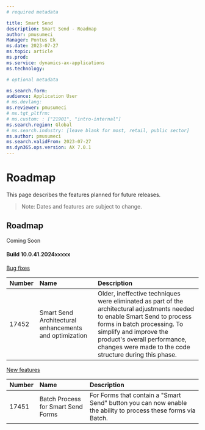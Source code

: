 ```yaml
---
# required metadata

title: Smart Send
description: Smart Send - Roadmap
author: pmusumeci
Manager: Pontus Ek
ms.date: 2023-07-27
ms.topic: article
ms.prod: 
ms.service: dynamics-ax-applications
ms.technology: 

# optional metadata

ms.search.form:  
audience: Application User
# ms.devlang: 
ms.reviewer: pmusumeci
# ms.tgt_pltfrm: 
# ms.custom: : ["21901", "intro-internal"]
ms.search.region: Global
# ms.search.industry: [leave blank for most, retail, public sector]
ms.author: pmusumeci
ms.search.validFrom: 2023-07-27
ms.dyn365.ops.version: AX 7.0.1
---
```


# 	Roadmap 

This page describes the features planned for future releases.

> Note: Dates and features are subject to change.

## Roadmap

Coming Soon




#### Build 10.0.41.2024xxxxx

<ins>Bug fixes</ins>

Number	  | Name	          | Description
:--       |:--              |:--
17452	    | Smart Send Architectural enhancements and optimization| Older, ineffective techniques were eliminated as part of the architectural adjustments needed to enable Smart Send to process forms in batch processing.  To simplify and improve the product's overall performance, changes were made to the code structure during this phase.  

<ins>New features</ins>

Number	  | Name	          | Description
:--       |:--              |:--
17451	    | Batch Process for Smart Send Forms| For Forms that contain a "Smart Send" button you can now enable the ability to process these forms via Batch.
